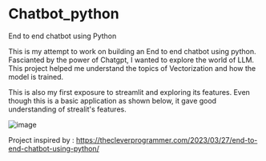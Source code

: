 # Chatbot_python
End to end chatbot using Python 

This is my attempt to work on building an End to end chatbot using python. 
Fascianted by the power of Chatgpt, I wanted to explore the world of LLM.
This project helped me understand the topics of Vectorization and how the model is trained. 

This is also my first exposure to streamlit and exploring its features. Even though this is a basic application as shown below, it gave good understanding of strealit's features. 




![image](https://github.com/sgaditya18/Chatbot_python/assets/48717469/caf100d8-01f4-465d-a754-16f779ccb3fc)

Project inspired by : https://thecleverprogrammer.com/2023/03/27/end-to-end-chatbot-using-python/
